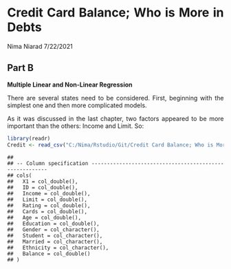 Credit Card Balance; Who is More in Debts
================
Nima Niarad
7/22/2021

<style> body {text-align: justify} </style>

<!-- Justify text. -->

## Part B

**Multiple Linear and Non-Linear Regression**

There are several states need to be considered. First, beginning with
the simplest one and then more complicated models.

As it was discussed in the last chapter, two factors appeared to be more
important than the others: Income and Limit. So:

``` r
library(readr)
Credit <- read_csv("C:/Nima/Rstudio/Git/Credit Card Balance; Who is More in Debts/Credit-Card-Balance--Who-is-More-in-Debts-/Credit.csv")
```

    ## 
    ## -- Column specification --------------------------------------------------------
    ## cols(
    ##   X1 = col_double(),
    ##   ID = col_double(),
    ##   Income = col_double(),
    ##   Limit = col_double(),
    ##   Rating = col_double(),
    ##   Cards = col_double(),
    ##   Age = col_double(),
    ##   Education = col_double(),
    ##   Gender = col_character(),
    ##   Student = col_character(),
    ##   Married = col_character(),
    ##   Ethnicity = col_character(),
    ##   Balance = col_double()
    ## )
